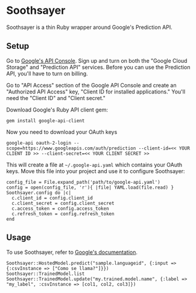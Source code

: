 # Soothsayer
Soothsayer is a thin Ruby wrapper around Google's Prediction API.

## Setup
Go to [Google's API Console](http://code.google.com/apis/console). Sign up and turn on both the "Google Cloud Storage" and "Prediction API" services. Before you can use the Prediction API, you'll have to turn on billing.

Go to "API Access" section of the Google API Console and create an "Authorized API Access" key, "Client ID for installed applications." You'll need the "Client ID" and "Client secret."

Download Google's Ruby API client gem:

    gem install google-api-client

Now you need to download your OAuth keys

    google-api oauth-2-login --scope=https://www.googleapis.com/auth/prediction --client-id=<< YOUR CLIENT ID >> --client-secret=<< YOUR CLIENT SECRET >>

This will create a file at <code>~/.google-api.yaml</code> which contains your OAuth keys. Move this file into your project and use it to configure Soothsayer:

    config_file = File.expand_path('path/to/google-api.yaml')
    config = open(config_file, 'r'){ |file| YAML.load(file.read) }
    Soothsayer.config do |c|
      c.client_id = config.client_id
      c.client_secret = config.client_secret
      c.access_token = config.access_token
      c.refresh_token = config.refresh_token
    end

## Usage
To use Soothsayer, refer to [Google's documentation](https://developers.google.com/prediction/docs/reference/v1.5/reference).

    Soothsayer::HostedModel.predict("sample.languageid", {:input => {:csvInstance => ["Como se llama?"]}})
    Soothsayer::TrainedModel.list
    Soothsayer::TrainedModel.update("my.trained.model.name", {:label => "my_label", :csvInstance => [col1, col2, col3]})